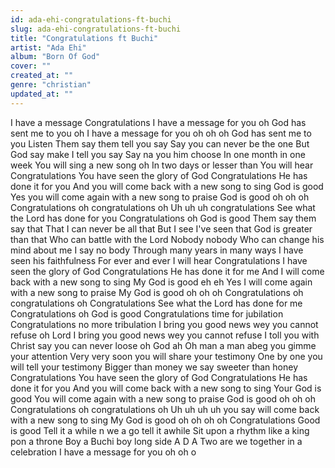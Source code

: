```yaml
---
id: ada-ehi-congratulations-ft-buchi
slug: ada-ehi-congratulations-ft-buchi
title: "Congratulations ft Buchi"
artist: "Ada Ehi"
album: "Born Of God"
cover: ""
created_at: ""
genre: "christian"
updated_at: ""
---
```


I have a message
Congratulations
I have a message for you oh
God has sent me to you oh
I have a message for you oh oh oh
God has sent me to you
Listen
Them say them tell you say
Say you can never be the one
But God say make I tell you say
Say na you him choose
In one month in one week
You will sing a new song oh
In two days or lesser than
You will hear
Congratulations
You have seen the glory of God
Congratulations
He has done it for you
And you will come back with a new song to sing
God is good
Yes you will come again with a new song to praise
God is good oh oh oh
Congratulations oh congratulations oh
Uh uh uh congratulations
See what the Lord has done for you
Congratulations oh God is good
Them say them say that
That I can never be all that
But I see I've seen that
God is greater than that
Who can battle with the Lord
Nobody nobody
Who can change his mind about me
I say no body
Through many years in many ways
I have seen his faithfulness
For ever and ever
I will hear
Congratulations
I have seen the glory of God
Congratulations
He has done it for me
And I will come back with a new song to sing
My God is good eh eh
Yes I will come again with a new song to praise
My God is good oh oh oh
Congratulations oh congratulations oh
Congratulations
See what the Lord has done for me
Congratulations oh God is good
Congratulations time for jubilation
Congratulations no more tribulation
I bring you good news wey you cannot refuse oh Lord
I bring you good news wey you cannot refuse
I toll you with Christ say you can never loose oh God ah
Oh man a man abeg you gimme your attention
Very very soon you will share your testimony
One by one you will tell your testimony
Bigger than money we say sweeter than honey
Congratulations
You have seen the glory of God
Congratulations
He has done it for you
And you will come back with a new song to sing
Your God is good
You will come again with a new song to praise
God is good oh oh oh
Congratulations oh congratulations oh
Uh uh uh uh you say will come back with a new song to sing
My God is good oh oh oh oh
Congratulations Good is good
Tell it a while n we a go tell it awhile
Sit upon a rhythm like a king pon a throne
Boy a Buchi boy long side A D A
Two are we together in a celebration
I have a message for you oh oh o